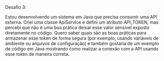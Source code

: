 Desafio 3: 

Estou desenvolvendo um sistema em Java que precisa consumir uma API externa. Criei uma classe ApiService e defini um atributo API_TOKEN, mas percebi que não é uma boa prática deixar esse valor sensível exposto diretamente no código.
Quero saber quais são as boas práticas para armazenar esse token de forma segura (por exemplo, usando variáveis de ambiente ou arquivos de configuração) e também gostaria de um exemplo de código em Java mostrando como realizar a conexão com a API usando esse token de maneira correta.
